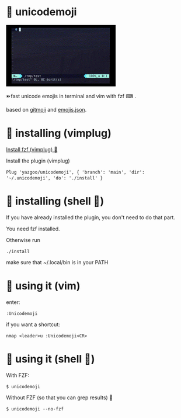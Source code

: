 # 🐹 unicodemoji 

![screen capture](unicodemoji.gif)

⏩fast unicode emojis in terminal and vim with fzf ⌨ .

based on [gitmoji](https://github.com/carloscuesta/gitmoji/) and [emojis.json](https://gist.github.com/oliveratgithub/0bf11a9aff0d6da7b46f1490f86a71eb).

# 🐯 installing (vimplug)

[Install fzf (vimplug) 💾](https://github.com/junegunn/fzf#as-vim-plugin)

Install the plugin (vimplug)

```
Plug 'yazgoo/unicodemoji', { 'branch': 'main', 'dir': '~/.unicodemoji', 'do': './install' }
```

# 🐖 installing (shell 🐚)

If you have already installed the plugin, you don't need to do that part.

You need fzf installed.

Otherwise run

```
./install
```
make sure that ~/.local/bin is in your PATH

# 🐪 using it (vim)

enter:

```
:Unicodemoji
```

if you want a shortcut:

```
nmap <leader>u :Unicodemoji<CR>
```

# 🐄 using it (shell 🐚)

With FZF:

```
$ unicodemoji
```

Without FZF (so that you can grep results) 👷 

```
$ unicodemoji --no-fzf
```
